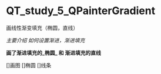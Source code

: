 QT_study_5_QPainterGradient
==============================

画线性渐变填充（椭圆，直线）

*主要介绍 如何设置渐进，渐进填充*

**画了渐进填充的_椭圆_ 和 渐进填充的直线**

[]画图
  []椭圆
  []线条
